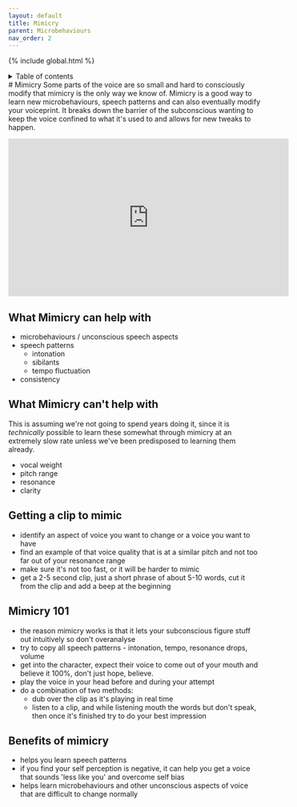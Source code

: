 ```yaml
---
layout: default
title: Mimicry
parent: Microbehaviours
nav_order: 2
---
```

{% include global.html %}
<details closed markdown="block">
  <summary>
    Table of contents
  </summary>
{: .text-delta }
1. TOC
{:toc}
</details>
# Mimicry
Some parts of the voice are so small and hard to consciously modify that mimicry is the only way we know of.
Mimicry is a good way to learn new microbehaviours, speech patterns and can also eventually modify your voiceprint. It breaks down the barrier of the subconscious wanting to keep the voice confined to what it's used to and allows for new tweaks to happen.

<p align="left">
  <iframe width="560" height="315" src="https://www.youtube.com/embed/gSr47pNAzeY" title="YouTube video player" frameborder="0" allow="accelerometer; autoplay; clipboard-write; encrypted-media; gyroscope; picture-in-picture" allowfullscreen></iframe>
</p>

## What Mimicry can help with
- microbehaviours / unconscious speech aspects
- speech patterns
  - intonation
  - sibilants
  - tempo fluctuation
- consistency

## What Mimicry can't help with
This is assuming we're not going to spend years doing it, since it is *technically* possible to learn these somewhat through mimicry at an extremely slow rate unless we've been predisposed to learning them already.
- vocal weight
- pitch range
- resonance
- clarity

## Getting a clip to mimic
- identify an aspect of voice you want to change or a voice you want to have
- find an example of that voice quality that is at a similar pitch and not too far out of your resonance range
- make sure it's not too fast, or it will be harder to mimic
- get a 2-5 second clip, just a short phrase of about 5-10 words, cut it from the clip and add a beep at the beginning

## Mimicry 101
- the reason mimicry works is that it lets your subconscious figure stuff out intuitively so don't overanalyse
- try to copy all speech patterns - intonation, tempo, resonance drops, volume
- get into the character, expect their voice to come out of your mouth and believe it 100%, don't just hope, believe.
- play the voice in your head before and during your attempt
- do a combination of two methods:
    * dub over the clip as it's playing in real time
    * listen to a clip, and while listening mouth the words but don't speak, then once it's finished try to do your best impression

## Benefits of mimicry
- helps you learn speech patterns
- if you find your self perception is negative, it can help you get a voice that sounds 'less like you' and overcome self bias
- helps learn microbehaviours and other unconscious aspects of voice that are difficult to change normally
